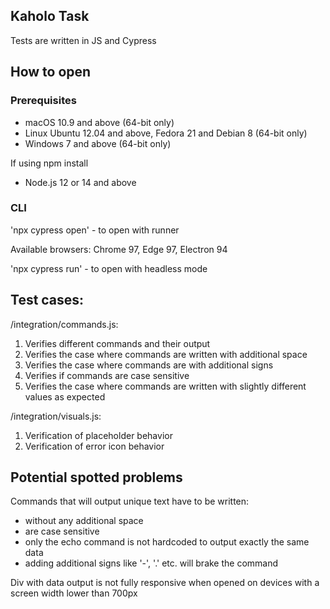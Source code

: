 ## Kaholo Task
Tests are written in JS and Cypress

## How to open
### Prerequisites
* macOS 10.9 and above (64-bit only)
* Linux Ubuntu 12.04 and above, Fedora 21 and Debian 8 (64-bit only)
* Windows 7 and above (64-bit only)

If using npm install
* Node.js 12 or 14 and above

### CLI

'npx cypress open' - to open with runner

Available browsers: Chrome 97, Edge 97, Electron 94


'npx cypress run' - to open with headless mode

## Test cases:
/integration/commands.js:
1. Verifies different commands and their output
2. Verifies the case where commands are written with additional space
3. Verifies the case where commands are with additional signs
4. Verifies if commands are case sensitive
5. Verifies the case where commands are written with slightly different values as expected

/integration/visuals.js:
1. Verification of placeholder behavior
2. Verification of error icon behavior


## Potential spotted problems
Commands that will output unique text have to be written:
- without any additional space
- are case sensitive
- only the echo command is not hardcoded to output exactly the same data
- adding additional signs like '-', '.' etc. will brake the command

Div with data output is not fully responsive when opened on devices with a screen width lower than 700px
